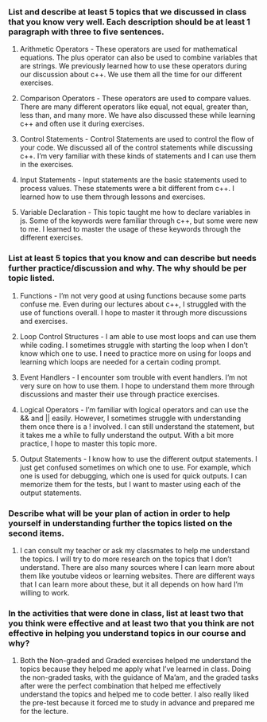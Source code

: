### List and describe at least 5 topics that we discussed in class that you know very well. Each description should be at least 1 paragraph with three to five sentences.

1. Arithmetic Operators - These operators are used for mathematical equations. The plus operator can also be used to combine variables that are strings. We previously learned how to use these operators during our discussion about c++. We use them all the time for our different exercises. 

2. Comparison Operators - These operators are used to compare values. There are many different operators like equal, not equal, greater than, less than, and many more. We have also discussed these while learning c++ and often use it during exercises. 

3. Control Statements - Control Statements are used to control the flow of your code. We discussed all of the control statements while discussing c++. I’m very familiar with these kinds of statements and I can use them in the exercises. 

4. Input Statements - Input statements are the basic statements used to process values. These statements were a bit different from c++. I learned how to use them through lessons and exercises.

5. Variable Declaration - This topic taught me how to declare variables in js. Some of the keywords were familiar through c++, but some were new to me. I learned to master the usage of these keywords through the different exercises. 

### List at least 5 topics that you know and can describe but needs further practice/discussion and why.  The why should be per topic listed.  

1. Functions - I’m not very good at using functions because some parts confuse me. Even during our lectures about c++, I struggled with the use of functions overall. I hope to master it through more discussions and exercises. 

2. Loop Control Structures - I am able to use most loops and can use them while coding. I sometimes struggle with starting the loop when I don’t know which one to use. I need to practice more on using for loops and learning which loops are needed for a certain coding prompt. 

3. Event Handlers - I encounter som trouble with event handlers. I’m not very sure on how to use them. I hope to understand them more through discussions and master their use through practice exercises. 

4. Logical Operators - I’m familiar with logical operators and can use the && and || easily. However, I sometimes struggle with understanding them once there is a ! involved. I can still understand the statement, but it takes me a while to fully understand the output. With a bit more practice, I hope to master this topic more. 

5. Output Statements - I know how to use the different output statements. I just get confused sometimes on which one to use. For example, which one is used for debugging, which one is used for quick outputs. I can memorize them for the tests, but I want to master using each of the output statements. 

### Describe what will be your plan of action in order to help yourself in understanding further the topics listed on the second items.
	
1. I can consult my teacher or ask my classmates to help me understand the topics. I will try to do more research on the topics that I don’t understand. There are also many sources where I can learn more about them like youtube videos or learning websites. There are different ways that I can learn more about these, but it all depends on how hard I’m willing to work. 

### In the activities that were done in class, list at least two that you think were effective and at least two that you think are not effective in helping you understand topics in our course and why?

1. Both the Non-graded and Graded exercises helped me understand the topics because they helped me apply what I’ve learned in class. Doing the non-graded tasks, with the guidance of Ma’am, and the graded tasks after were the perfect combination that helped me effectively understand the topics and helped me to code better. I also really liked the pre-test because it forced me to study in advance and prepared me for the lecture. 

